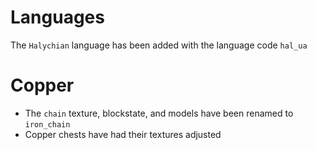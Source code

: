 # Languages
The `Halychian` language has been added with the language code `hal_ua`

# Copper
- The `chain` texture, blockstate, and models have been renamed to `iron_chain`
- Copper chests have had their textures adjusted